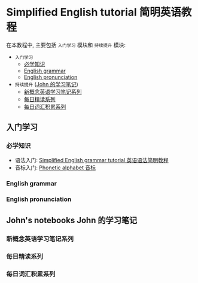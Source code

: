 # Simplified English tutorial  简明英语教程

在本教程中, 主要包括 `入门学习` 模块和 `持续提升` 模块:
- `入门学习`
    - [必学知识](#essentials)
    - [English grammar](#english-grammar)
    - [English pronunciation](#english-pronunciation)
- `持续提升` ([John 的学习笔记](#johns-notebook))
    - [新概念英语学习笔记系列](#nce-notes)
    - [每日精读系列](#reading-comprehension)
    - [每日词汇积累系列](#vocabulary-building)

## 入门学习

### <a id="essentials">必学知识</a>

- 语法入门: [Simplified English grammar tutorial 英语语法简明教程](articles/simplified-english-grammar-tutorial.md)
- 音标入门: [Phonetic alphabet 音标](articles/phonetic-alphabet.md)

### <a id="english-grammar">English grammar</a>
### <a id="english-pronunciation">English pronunciation</a>

## <a id="johns-notebook">John's notebooks John 的学习笔记</a>

### <a id="nce-notes">新概念英语学习笔记系列</a>
### <a id="reading-comprehension">每日精读系列</a>
### <a id="vocabulary-building">每日词汇积累系列</a>
